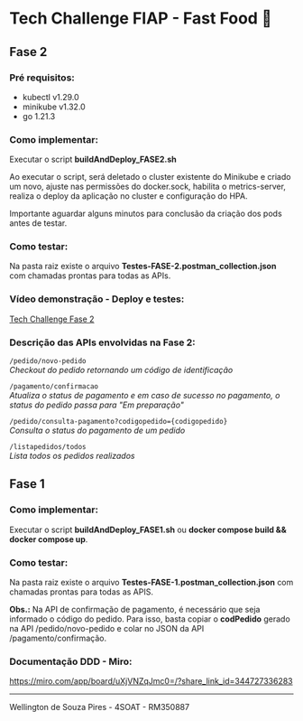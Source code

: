 # Tech Challenge FIAP - Fast Food :hamburger:

## Fase 2

### Pré requisitos:
* kubectl v1.29.0  
* minikube v1.32.0  
* go 1.21.3  

### Como implementar:
Executar o script **buildAndDeploy_FASE2.sh**

Ao executar o script, será deletado o cluster existente do Minikube e criado um novo, ajuste nas permissões do docker.sock, habilita o metrics-server, realiza o deploy da aplicação no cluster e configuração do HPA.

Importante aguardar alguns minutos para conclusão da criação dos pods antes de testar.

### Como testar:
Na pasta raiz existe o arquivo **Testes-FASE-2.postman_collection.json** com chamadas prontas para todas as APIs.

### Vídeo demonstração - Deploy e testes:
[Tech Challenge Fase 2](https://youtu.be/3eS7t2aHkI4)

### Descrição das APIs envolvidas na Fase 2:

`/pedido/novo-pedido`  
_Checkout do pedido retornando um código de identificação_

`/pagamento/confirmacao`  
_Atualiza o status de pagamento e em caso de sucesso no pagamento, o status do pedido passa para "Em preparação"_

`/pedido/consulta-pagamento?codigopedido={codigopedido}`  
_Consulta o status do pagamento de um pedido_

`/listapedidos/todos`  
_Lista todos os pedidos realizados_



  
## Fase 1

### Como implementar:
Executar o script **buildAndDeploy_FASE1.sh** ou **docker compose build && docker compose up**.

### Como testar:
Na pasta raiz existe o arquivo **Testes-FASE-1.postman_collection.json** com chamadas prontas para todas as APIS.

**Obs.:** Na API de confirmação de pagamento, é necessário que seja informado o código do pedido. Para isso, basta copiar o **codPedido** gerado na API /pedido/novo-pedido e colar no JSON da API /pagamento/confirmação.

### Documentação DDD - Miro:
https://miro.com/app/board/uXjVNZqJmc0=/?share_link_id=344727336283

---

Wellington de Souza Pires - 4SOAT - RM350887
